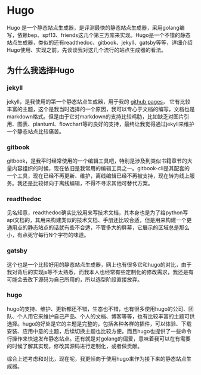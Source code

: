 # Hugo

Hugo 是一个静态站点生成器，是评测最快的静态站点生成器，采用golang编写，依赖bep、spf13、friends这几个第三方库来实现。Hugo是一个不错的静态站点生成器，类似的还有readthedoc、gitbook、jekyll、gatsby等等，详细介绍Hugo使用、实现之前，先谈谈我对这几个流行的站点生成器的看法。

## 为什么我选择Hugo

### jekyll

jekyll，是我使用的第一个静态站点生成器，用于我的 [github pages](https://hitzhangjie.github.io)， 它有比较丰富的主题，这个是我当时选择的一个原因，我可以专心于文档的编写，文档也是markdown格式。但是由于它对markdown的支持比较鸡肋，比如缺乏对图片引用、图表、plantuml、flowchart等的良好的支持，最终让我觉得通过jekyll来维护一个静态站点比较痛苦。

### gitbook

gitbook，是我平时经常使用的一个编辑工具吧，特别是涉及到类似书籍章节的大量内容组织的时候，现在依旧是我常用的编辑工具之一。gitbook-cli是其配套的一个工具，现在已经不再更新、维护，离线编辑已经不再被支持，现在转为线上服务。我还是比较倾向于离线编辑，不得不寻求其他可替代方案。

### readthedoc

见名知意，readthedoc确实比较用来写技术文档，其本身也是为了给python写api文档的，其用来构建类似的技术文档、手册还比较合适，但是用来构建一个更通用点的静态站点的话就有些不合适，不管多大的屏幕，它展示的区域总是那么小，有点死守每行N个字符的味道。

### gatsby

这个也是一个比较好用的静态站点生成器，网上也有很多它和hugo的对比，由于我对背后的实现js等不太熟悉，而我本人也经常有些定制化的修改需求，我还是有可能会去改下源码为自己所用的，所以选型阶段直接放弃。

### hugo

hugo的支持、维护、更新都还不错，生态也不错，也有很多使用hugo的公司、团队、个人用它来维护自己产品、个人的文档、博客等等，也有比较丰富的主题可供选择。hugo的好处是它的主题是完整的，包括各种各样的插件，可以体验、下载安装、应用中意的主题，后续切换主题也比较方便。而且hugo也提供了一些命令行操作来快速发布静态站点。还有就是对golang的偏爱，意味着我可以在有需要的时候了解其实现，修改其源码进行定制化，或者做贡献。

综合上述考虑和对比，现在呢，我更倾向于使用hugo来作为接下来的静态站点生成器。